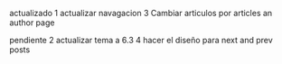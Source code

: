 actualizado
1 actualizar navagacion
3 Cambiar articulos por articles an author page



pendiente
2 actualizar tema a 6.3
4 hacer el diseño para next and prev posts
